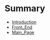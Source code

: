 # Summary

* [Introduction](README.md)
* [Front_End](./front-docs/LANDING_PAGE.md)
* [Main_Page](./front-docs/MAIN_PAGE.md) 
